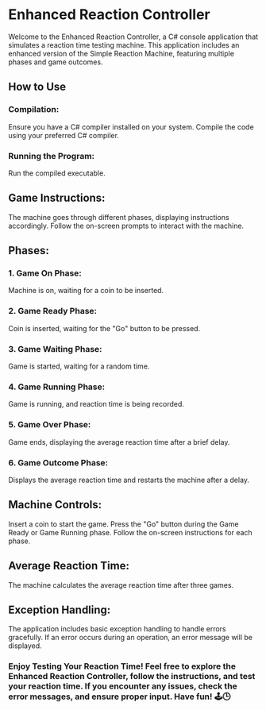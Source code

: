 #  Enhanced Reaction Controller
Welcome to the Enhanced Reaction Controller, a C# console application that simulates a reaction time testing machine. This application includes an enhanced version of the Simple Reaction Machine, featuring multiple phases and game outcomes.

## How to Use

### Compilation:
Ensure you have a C# compiler installed on your system.
Compile the code using your preferred C# compiler.

### Running the Program:
Run the compiled executable.

## Game Instructions:
The machine goes through different phases, displaying instructions accordingly.
Follow the on-screen prompts to interact with the machine.

## Phases:
### 1. Game On Phase:
Machine is on, waiting for a coin to be inserted.

### 2. Game Ready Phase:
Coin is inserted, waiting for the "Go" button to be pressed.

### 3. Game Waiting Phase:
Game is started, waiting for a random time.

### 4. Game Running Phase:
Game is running, and reaction time is being recorded.

### 5. Game Over Phase:
Game ends, displaying the average reaction time after a brief delay.

### 6. Game Outcome Phase:
Displays the average reaction time and restarts the machine after a delay.

## Machine Controls:
Insert a coin to start the game.
Press the "Go" button during the Game Ready or Game Running phase.
Follow the on-screen instructions for each phase.

## Average Reaction Time:
The machine calculates the average reaction time after three games.

## Exception Handling:
The application includes basic exception handling to handle errors gracefully. If an error occurs during an operation, an error message will be displayed.

### Enjoy Testing Your Reaction Time! Feel free to explore the Enhanced Reaction Controller, follow the instructions, and test your reaction time. If you encounter any issues, check the error messages, and ensure proper input. Have fun! 🕹️🕒

